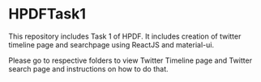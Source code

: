 # HPDFTask1
This repository includes Task 1 of HPDF. It includes creation of twitter timeline page and searchpage using ReactJS and material-ui.

Please go to respective folders to view Twitter Timeline page and Twitter search page and instructions on how to do that.
